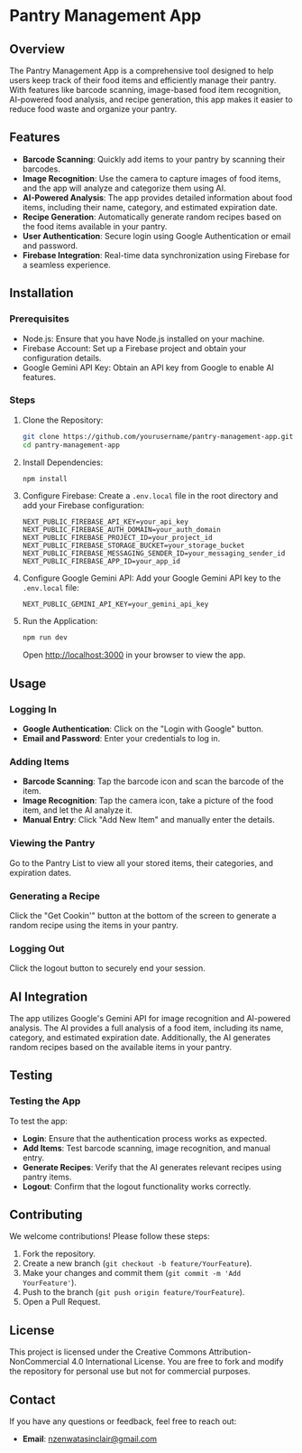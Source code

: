# Pantry Management App

## Overview

The Pantry Management App is a comprehensive tool designed to help users keep track of their food items and efficiently manage their pantry. With features like barcode scanning, image-based food item recognition, AI-powered food analysis, and recipe generation, this app makes it easier to reduce food waste and organize your pantry.

## Features

- **Barcode Scanning**: Quickly add items to your pantry by scanning their barcodes.
- **Image Recognition**: Use the camera to capture images of food items, and the app will analyze and categorize them using AI.
- **AI-Powered Analysis**: The app provides detailed information about food items, including their name, category, and estimated expiration date.
- **Recipe Generation**: Automatically generate random recipes based on the food items available in your pantry.
- **User Authentication**: Secure login using Google Authentication or email and password.
- **Firebase Integration**: Real-time data synchronization using Firebase for a seamless experience.

## Installation

### Prerequisites

- Node.js: Ensure that you have Node.js installed on your machine.
- Firebase Account: Set up a Firebase project and obtain your configuration details.
- Google Gemini API Key: Obtain an API key from Google to enable AI features.

### Steps

1. Clone the Repository:
   ```bash
   git clone https://github.com/yourusername/pantry-management-app.git
   cd pantry-management-app
   ```

2. Install Dependencies:
   ```bash
   npm install
   ```

3. Configure Firebase:
   Create a `.env.local` file in the root directory and add your Firebase configuration:
   ```env
   NEXT_PUBLIC_FIREBASE_API_KEY=your_api_key
   NEXT_PUBLIC_FIREBASE_AUTH_DOMAIN=your_auth_domain
   NEXT_PUBLIC_FIREBASE_PROJECT_ID=your_project_id
   NEXT_PUBLIC_FIREBASE_STORAGE_BUCKET=your_storage_bucket
   NEXT_PUBLIC_FIREBASE_MESSAGING_SENDER_ID=your_messaging_sender_id
   NEXT_PUBLIC_FIREBASE_APP_ID=your_app_id
   ```

4. Configure Google Gemini API:
   Add your Google Gemini API key to the `.env.local` file:
   ```env
   NEXT_PUBLIC_GEMINI_API_KEY=your_gemini_api_key
   ```

5. Run the Application:
   ```bash
   npm run dev
   ```
   Open [http://localhost:3000](http://localhost:3000) in your browser to view the app.

## Usage

### Logging In
- **Google Authentication**: Click on the "Login with Google" button.
- **Email and Password**: Enter your credentials to log in.

### Adding Items
- **Barcode Scanning**: Tap the barcode icon and scan the barcode of the item.
- **Image Recognition**: Tap the camera icon, take a picture of the food item, and let the AI analyze it.
- **Manual Entry**: Click "Add New Item" and manually enter the details.

### Viewing the Pantry
Go to the Pantry List to view all your stored items, their categories, and expiration dates.

### Generating a Recipe
Click the "Get Cookin'" button at the bottom of the screen to generate a random recipe using the items in your pantry.

### Logging Out
Click the logout button to securely end your session.

## AI Integration
The app utilizes Google's Gemini API for image recognition and AI-powered analysis. The AI provides a full analysis of a food item, including its name, category, and estimated expiration date. Additionally, the AI generates random recipes based on the available items in your pantry.

## Testing

### Testing the App
To test the app:
- **Login**: Ensure that the authentication process works as expected.
- **Add Items**: Test barcode scanning, image recognition, and manual entry.
- **Generate Recipes**: Verify that the AI generates relevant recipes using pantry items.
- **Logout**: Confirm that the logout functionality works correctly.

## Contributing
We welcome contributions! Please follow these steps:
1. Fork the repository.
2. Create a new branch (`git checkout -b feature/YourFeature`).
3. Make your changes and commit them (`git commit -m 'Add YourFeature'`).
4. Push to the branch (`git push origin feature/YourFeature`).
5. Open a Pull Request.

## License
This project is licensed under the Creative Commons Attribution-NonCommercial 4.0 International License. You are free to fork and modify the repository for personal use but not for commercial purposes.

## Contact
If you have any questions or feedback, feel free to reach out:
- **Email**: nzenwatasinclair@gmail.com
